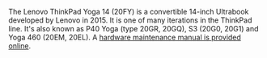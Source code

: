 The Lenovo ThinkPad Yoga 14 (20FY) is a convertible 14-inch Ultrabook developed by Lenovo in 2015\. It is one of many iterations in the ThinkPad line. It's also known as P40 Yoga (type 20GR, 20GQ), S3 (20G0, 20G1) and Yoga 460 (20EM, 20EL). A [hardware maintenance manual is provided online](https://download.lenovo.com/pccbbs/mobiles_pdf/p40_yoga14_mt20fy_yoga460_hmm_en_sp40j47499_01.pdf).